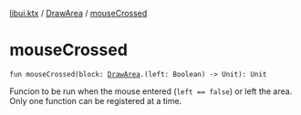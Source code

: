 [libui.ktx](../README.md) / [DrawArea](README.md) / [mouseCrossed](mouse-crossed.md)

# mouseCrossed

`fun mouseCrossed(block: `[`DrawArea`](README.md)`.(left: Boolean) -> Unit): Unit`

Funcion to be run when the mouse entered (`left == false`) or left the area.
Only one function can be registered at a time.

